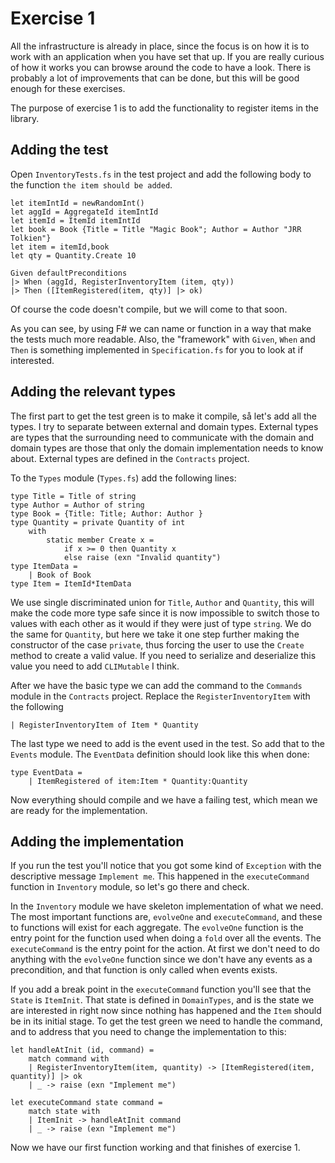 # Exercise 1

All the infrastructure is already in place, since the focus is on how it is to work with an application when you have set that up. If you are really curious of how it works you can browse around the code to have a look. There is probably a lot of improvements that can be done, but this will be good enough for these exercises.

The purpose of exercise 1 is to add the functionality to register items in the library.

## Adding the test

Open `InventoryTests.fs` in the test project and add the following body to the function `the item should be added`.


```
let itemIntId = newRandomInt()
let aggId = AggregateId itemIntId
let itemId = ItemId itemIntId
let book = Book {Title = Title "Magic Book"; Author = Author "JRR Tolkien"}
let item = itemId,book
let qty = Quantity.Create 10

Given defaultPreconditions
|> When (aggId, RegisterInventoryItem (item, qty))
|> Then ([ItemRegistered(item, qty)] |> ok)
```

Of course the code doesn't compile, but we will come to that soon.

As you can see, by using F# we can name or function in a way that make the tests much more readable. Also, the "framework" with `Given`, `When` and `Then` is something implemented in `Specification.fs` for you to look at if interested.

## Adding the relevant types

The first part to get the test green is to make it compile, så let's add all the types. I try to separate between external and domain types. External types are types that the surrounding need to communicate with the domain and domain types are those that only the domain implementation needs to know about. External types are defined in the `Contracts` project.

To the `Types` module (`Types.fs`) add the following lines:

```
type Title = Title of string
type Author = Author of string
type Book = {Title: Title; Author: Author }
type Quantity = private Quantity of int
    with
        static member Create x =
            if x >= 0 then Quantity x
            else raise (exn "Invalid quantity")
type ItemData =
    | Book of Book
type Item = ItemId*ItemData
```

We use single discriminated union for `Title`, `Author` and `Quantity`, this will make the code more type safe since it is now impossible to switch those to values with each other as it would if they were just of type `string`. We do the same for `Quantity`, but here we take it one step further making the constructor of the case `private`, thus forcing the user to use the `Create` method to create a valid value. If you need to serialize and deserialize this value you need to add `CLIMutable` I think.

After we have the basic type we can add the command to the `Commands` module in the `Contracts` project. Replace the `RegisterInventoryItem` with the following

```
| RegisterInventoryItem of Item * Quantity
```

The last type we need to add is the event used in the test. So add that to the `Events` module. The `EventData` definition should look like this when done:

```
type EventData =
    | ItemRegistered of item:Item * Quantity:Quantity
```

Now everything should compile and we have a failing test, which mean we are ready for the implementation.

## Adding the implementation

If you run the test you'll notice that you got some kind of `Exception` with the descriptive message `Implement me`. This happened in the `executeCommand` function in `Inventory` module, so let's go there and check.

In the `Inventory` module we have skeleton implementation of what we need. The most important functions are, `evolveOne` and `executeCommand`, and these to functions will exist for each aggregate. The `evolveOne` function is the entry point for the function used when doing a `fold` over all the events. The `executeCommand` is the entry point for the action. At first we don't need to do anything with the `evolveOne` function since we don't have any events as a precondition, and that function is only called when events exists.

If you add a break point in the `executeCommand` function you'll see that the `State` is `ItemInit`. That state is defined in `DomainTypes`, and is the state we are interested in right now since nothing has happened and the `Item` should be in its initial stage. To get the test green we need to handle the command, and to address that you need to change the implementation to this:

```
let handleAtInit (id, command) =
    match command with
    | RegisterInventoryItem(item, quantity) -> [ItemRegistered(item, quantity)] |> ok
    | _ -> raise (exn "Implement me")

let executeCommand state command =
    match state with
    | ItemInit -> handleAtInit command
    | _ -> raise (exn "Implement me")
```

Now we have our first function working and that finishes of exercise 1.
